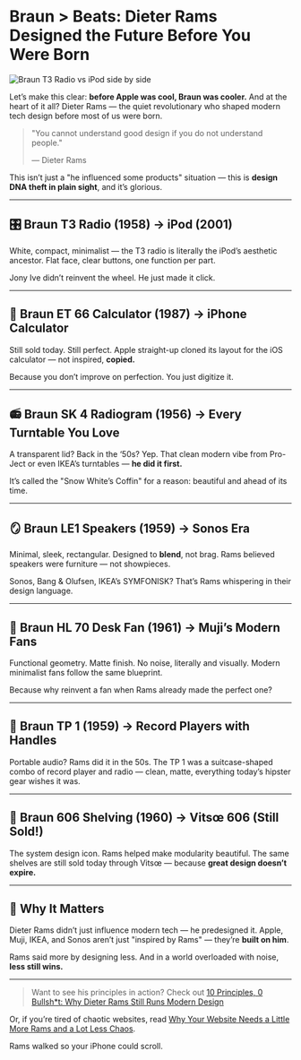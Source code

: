 # Braun > Beats: Dieter Rams Designed the Future Before You Were Born

![Braun T3 Radio vs iPod side by side](/images/braun-ipod.png)

Let’s make this clear: **before Apple was cool, Braun was cooler.** And at the heart of it all? Dieter Rams — the quiet revolutionary who shaped modern tech design before most of us were born.

> "You cannot understand good design if you do not understand people."
>
> — Dieter Rams

This isn’t just a "he influenced some products" situation — this is **design DNA theft in plain sight**, and it’s glorious.

---

## 🎛️ Braun T3 Radio (1958) → iPod (2001)

White, compact, minimalist — the T3 radio is literally the iPod’s aesthetic ancestor. Flat face, clear buttons, one function per part. 

Jony Ive didn’t reinvent the wheel. He just made it click.

---

## 🧮 Braun ET 66 Calculator (1987) → iPhone Calculator

Still sold today. Still perfect. Apple straight-up cloned its layout for the iOS calculator — not inspired, **copied.**

Because you don’t improve on perfection. You just digitize it.

---

## 📻 Braun SK 4 Radiogram (1956) → Every Turntable You Love

A transparent lid? Back in the ‘50s? Yep. That clean modern vibe from Pro-Ject or even IKEA’s turntables — **he did it first.**

It’s called the "Snow White’s Coffin" for a reason: beautiful and ahead of its time.

---

## 🪞 Braun LE1 Speakers (1959) → Sonos Era

Minimal, sleek, rectangular. Designed to **blend**, not brag. Rams believed speakers were furniture — not showpieces.

Sonos, Bang & Olufsen, IKEA’s SYMFONISK? That’s Rams whispering in their design language.

---

## 🧊 Braun HL 70 Desk Fan (1961) → Muji’s Modern Fans

Functional geometry. Matte finish. No noise, literally and visually. Modern minimalist fans follow the same blueprint.

Because why reinvent a fan when Rams already made the perfect one?

---

## 🧳 Braun TP 1 (1959) → Record Players with Handles

Portable audio? Rams did it in the 50s. The TP 1 was a suitcase-shaped combo of record player and radio — clean, matte, everything today’s hipster gear wishes it was.

---

## 📐 Braun 606 Shelving (1960) → Vitsœ 606 (Still Sold!)

The system design icon. Rams helped make modularity beautiful. The same shelves are still sold today through Vitsœ — because **great design doesn’t expire.**

---

## 🧠 Why It Matters

Dieter Rams didn’t just influence modern tech — he predesigned it. Apple, Muji, IKEA, and Sonos aren’t just "inspired by Rams" — they’re **built on him**.

Rams said more by designing less. And in a world overloaded with noise, **less still wins.**

---

> Want to see his principles in action? Check out [10 Principles, 0 Bullsh*t: Why Dieter Rams Still Runs Modern Design](/blog/10-Principles)

Or, if you’re tired of chaotic websites, read [Why Your Website Needs a Little More Rams and a Lot Less Chaos](/blog/majesty).

Rams walked so your iPhone could scroll.
